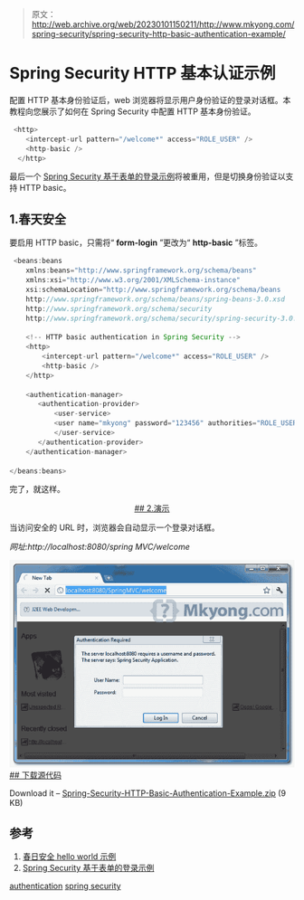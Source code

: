 > 原文：<http://web.archive.org/web/20230101150211/http://www.mkyong.com/spring-security/spring-security-http-basic-authentication-example/>

# Spring Security HTTP 基本认证示例

配置 HTTP 基本身份验证后，web 浏览器将显示用户身份验证的登录对话框。本教程向您展示了如何在 Spring Security 中配置 HTTP 基本身份验证。

```java
 <http>
	<intercept-url pattern="/welcome*" access="ROLE_USER" />
	<http-basic />
  </http> 
```

最后一个 [Spring Security 基于表单的登录示例](http://web.archive.org/web/20190225102114/http://www.mkyong.com/spring-security/spring-security-form-login-example/)将被重用，但是切换身份验证以支持 HTTP basic。

## 1.春天安全

要启用 HTTP basic，只需将“ **form-login** ”更改为“ **http-basic** ”标签。

```java
 <beans:beans 
	xmlns:beans="http://www.springframework.org/schema/beans" 
	xmlns:xsi="http://www.w3.org/2001/XMLSchema-instance"
	xsi:schemaLocation="http://www.springframework.org/schema/beans
	http://www.springframework.org/schema/beans/spring-beans-3.0.xsd
	http://www.springframework.org/schema/security
	http://www.springframework.org/schema/security/spring-security-3.0.3.xsd">

	<!-- HTTP basic authentication in Spring Security -->
	<http>
		<intercept-url pattern="/welcome*" access="ROLE_USER" />
		<http-basic />
	</http>

	<authentication-manager>
	   <authentication-provider>
	       <user-service>
		   <user name="mkyong" password="123456" authorities="ROLE_USER" />
	       </user-service>
	   </authentication-provider>
	</authentication-manager>

</beans:beans> 
```

完了，就这样。

 <ins class="adsbygoogle" style="display:block; text-align:center;" data-ad-format="fluid" data-ad-layout="in-article" data-ad-client="ca-pub-2836379775501347" data-ad-slot="6894224149">## 2.演示

当访问安全的 URL 时，浏览器会自动显示一个登录对话框。

*网址:http://localhost:8080/spring MVC/welcome*

![http basic example](img/c66c48b3375b63eae21602f3b3e75730.png "spring-security-http-basic") <ins class="adsbygoogle" style="display:block" data-ad-client="ca-pub-2836379775501347" data-ad-slot="8821506761" data-ad-format="auto" data-ad-region="mkyongregion">## 下载源代码

Download it – [Spring-Security-HTTP-Basic-Authentication-Example.zip](http://web.archive.org/web/20190225102114/http://www.mkyong.com/wp-content/uploads/2011/08/Spring-Security-HTTP-Basic-Authentication-Example.zip) (9 KB)

## 参考

1.  [春日安全 hello world 示例](http://web.archive.org/web/20190225102114/http://www.mkyong.com/spring-security/spring-security-hello-world-example/)
2.  [Spring Security 基于表单的登录示例](http://web.archive.org/web/20190225102114/http://www.mkyong.com/spring-security/spring-security-form-login-example/)

[authentication](http://web.archive.org/web/20190225102114/http://www.mkyong.com/tag/authentication/) [spring security](http://web.archive.org/web/20190225102114/http://www.mkyong.com/tag/spring-security/)







